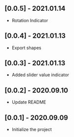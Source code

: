 ## [0.0.5] - 2021.01.14 

- Rotation Indicator

## [0.0.4] - 2021.01.13 

- Export shapes

## [0.0.3] - 2021.01.13 

- Added slider value indicator


## [0.0.2] - 2020.09.10 

- Update README

## [0.0.1] - 2020.09.09 

- Initialize the project





